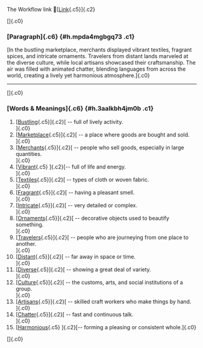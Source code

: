 The Workflow link
👏[[Link](https://www.google.com/url?q=http://www.google.com&sa=D&source=editors&ust=1761154134444269&usg=AOvVaw1zs0CwBQZoDGMnsGKzxcVY){.c5}]{.c2}

[]{.c0}

### [Paragraph]{.c6} {#h.mpda4mgbgq73 .c1}

[In the bustling marketplace, merchants displayed vibrant textiles,
fragrant spices, and intricate ornaments. Travelers from distant lands
marveled at the diverse culture, while local artisans showcased their
craftsmanship. The air was filled with animated chatter, blending
languages from across the world, creating a lively yet harmonious
atmosphere.]{.c0}

------------------------------------------------------------------------

[]{.c0}

### [Words & Meanings]{.c6} {#h.3aalkbh4jm0b .c1}

1.  [[Bustling](https://www.google.com/url?q=http://www.google.com&sa=D&source=editors&ust=1761154134445368&usg=AOvVaw2s_-ARfdUbOO4KIm00KzLh){.c5}]{.c2}[ --
    full of lively activity.\
    ]{.c0}
2.  [[Marketplace](https://www.google.com/url?q=http://www.google.com&sa=D&source=editors&ust=1761154134445564&usg=AOvVaw2dPV-AT3P9VBhFdXZZJyQa){.c5}]{.c2}[ --
    a place where goods are bought and sold.\
    ]{.c0}
3.  [[Merchants](https://www.google.com/url?q=http://www.google.com&sa=D&source=editors&ust=1761154134445715&usg=AOvVaw0dn_bV_vDrRGgXESBCidDg){.c5}]{.c2}[ --
    people who sell goods, especially in large quantities.\
    ]{.c0}
4.  [[Vibrant](https://www.google.com/url?q=http://www.google.com&sa=D&source=editors&ust=1761154134445938&usg=AOvVaw2QDVez_xKo3nTMC5BYMPPk){.c5}
    ]{.c2}[-- full of life and energy.\
    ]{.c0}
5.  [[Textiles](https://www.google.com/url?q=http://www.google.com&sa=D&source=editors&ust=1761154134446113&usg=AOvVaw0mWe_nZ1XaM9t6jPynDptn){.c5}]{.c2}[ --
    types of cloth or woven fabric.\
    ]{.c0}
6.  [[Fragrant](https://www.google.com/url?q=http://www.google.com&sa=D&source=editors&ust=1761154134446341&usg=AOvVaw2j4TE2DDA_Xxxwkc7c8kQF){.c5}]{.c2}[ --
    having a pleasant smell.\
    ]{.c0}
7.  [[Intricate](https://www.google.com/url?q=http://www.google.com&sa=D&source=editors&ust=1761154134446478&usg=AOvVaw1fIbRbEKnLgF25DpE_sHY0){.c5}]{.c2}[ --
    very detailed or complex.\
    ]{.c0}
8.  [[Ornaments](https://www.google.com/url?q=http://www.google.com&sa=D&source=editors&ust=1761154134446589&usg=AOvVaw3F0YBIuX6BUQoMqVlvUzyk){.c5}]{.c2}[ --
    decorative objects used to beautify something.\
    ]{.c0}
9.  [[Travelers](https://www.google.com/url?q=http://www.google.com&sa=D&source=editors&ust=1761154134446707&usg=AOvVaw0fLI7t5qzv21I91TqUuSWQ){.c5}]{.c2}[ --
    people who are journeying from one place to another.\
    ]{.c0}
10. [[Distant](https://www.google.com/url?q=http://www.google.com&sa=D&source=editors&ust=1761154134446860&usg=AOvVaw07BEaUcMle8Y1tmh3UttEA){.c5}]{.c2}[ --
    far away in space or time.\
    ]{.c0}
11. [[Diverse](https://www.google.com/url?q=http://www.google.com&sa=D&source=editors&ust=1761154134447004&usg=AOvVaw0cAZXQFAq8Dtzb0VhKHeA-){.c5}]{.c2}[ --
    showing a great deal of variety.\
    ]{.c0}
12. [[Culture](https://www.google.com/url?q=http://www.google.com&sa=D&source=editors&ust=1761154134447143&usg=AOvVaw3lUDX2_DndSBPEU6LyWwlZ){.c5}]{.c2}[ --
    the customs, arts, and social institutions of a group.\
    ]{.c0}
13. [[Artisans](https://www.google.com/url?q=http://www.google.com&sa=D&source=editors&ust=1761154134447305&usg=AOvVaw1dw55kkr02zeCtWR8qxGzT){.c5}]{.c2}[ --
    skilled craft workers who make things by hand.\
    ]{.c0}
14. [[Chatter](https://www.google.com/url?q=http://www.google.com&sa=D&source=editors&ust=1761154134447440&usg=AOvVaw2wD0BjfhBlWn2j4arLR4SF){.c5}]{.c2}[ --
    fast and continuous talk.\
    ]{.c0}
15. [[Harmonious](https://www.google.com/url?q=http://www.google.com&sa=D&source=editors&ust=1761154134447600&usg=AOvVaw1b-unHUP_VQmdyqp0DrnPs){.c5}
    ]{.c2}[-- forming a pleasing or consistent whole.]{.c0}

[]{.c0}
